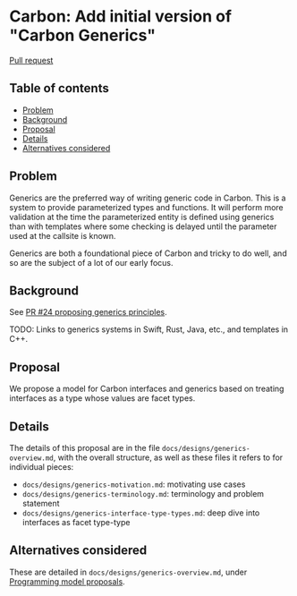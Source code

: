 # Carbon: Add initial version of "Carbon Generics"

<!--
Part of the Carbon Language, under the Apache License v2.0 with LLVM
Exceptions. See /LICENSE for license information.
SPDX-License-Identifier: Apache-2.0 WITH LLVM-exception
-->

[Pull request](https://github.com/carbon-language/carbon-lang/pull/36)

## Table of contents

<!-- toc -->

-   [Problem](#problem)
-   [Background](#background)
-   [Proposal](#proposal)
-   [Details](#details)
-   [Alternatives considered](#alternatives-considered)

<!-- tocstop -->

## Problem

Generics are the preferred way of writing generic code in Carbon. This is a
system to provide parameterized types and functions. It will perform more
validation at the time the parameterized entity is defined using generics than
with templates where some checking is delayed until the parameter used at the
callsite is known.

Generics are both a foundational piece of Carbon and tricky to do well, and so
are the subject of a lot of our early focus.

## Background

See
[PR #24 proposing generics principles](https://github.com/carbon-language/carbon-lang/pull/24).

TODO: Links to generics systems in Swift, Rust, Java, etc., and templates in
C++.

## Proposal

We propose a model for Carbon interfaces and generics based on treating
interfaces as a type whose values are facet types.

## Details

The details of this proposal are in the file
`docs/designs/generics-overview.md`, with the overall structure, as well as
these files it refers to for individual pieces:

-   `docs/designs/generics-motivation.md`: motivating use cases
-   `docs/designs/generics-terminology.md`: terminology and problem statement
-   `docs/designs/generics-interface-type-types.md`: deep dive into interfaces
    as facet type-type

## Alternatives considered

These are detailed in `docs/designs/generics-overview.md`, under
[Programming model proposals](https://github.com/josh11b/carbon-lang/blob/generics-docs/docs/designs/generics-overview.md#programming-model-proposals).
